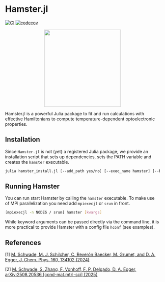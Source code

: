 # Hamster.jl

[![CI](https://github.com/mschwade-code/Hamster.jl/actions/workflows/runtests.yaml/badge.svg)](https://github.com/mschwade-code/Hamster.jl/actions/workflows/runtests.yaml)
[![codecov](https://codecov.io/gh/mschwade-code/Hamster.jl/graph/badge.svg?token=8MW6VZYIE2)](https://codecov.io/gh/mschwade-code/Hamster.jl)

<p align="center">
  <img width="250" height="250" src="docs/src/assets/logo.png">
</p>


Hamster.jl is a powerful Julia package to fit and run calculations with effective Hamiltonians to compute temperature-dependent optoelectronic properties.

## Installation

Since `Hamster.jl` is not (yet) a registered Julia package, we provide an installation script that sets up dependencies, sets the PATH variable and creates the `hamster` executable.

```bash
julia hamster_install.jl [--add_path yes/no] [--exec_name hamster] [--bashrc default] [--add_test_exec]
```

## Running Hamster

You can run start Hamster by calling the `hamster` executable. To make use of MPI parallelization you need add `mpiexecjl` or `srun` in front.

```bash
[mpiexecjl -n NODES / srun] hamster [kwargs]
```

While keyword arguments can be passed directly via the command line, it is more practical to provide Hamster with a config file `hconf` (see examples).

## References

[1] [M. Schwade, M. J. Schilcher, C. Reverón Baecker, M. Grumet, and D. A. Egger, J. Chem. Phys. 160, 134102 (2024)](https://pubs.aip.org/aip/jcp/article/160/13/134102/3280389/Temperature-transferable-tight-binding-model-using)

[2] [M. Schwade, S. Zhang, F. Vonhoff, F. P. Delgado, D. A. Egger, arXiv:2508.20536 [cond-mat.mtrl-sci] (2025)](https://arxiv.org/abs/2508.20536)